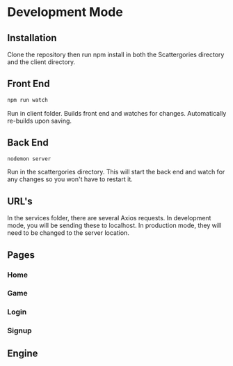 # Development Mode   

## Installation

Clone the repository then run npm install in both the Scattergories directory and the client directory.

## Front End  
```bash   
npm run watch   
```   
Run in client folder. Builds front end and watches for changes. Automatically re-builds upon saving.  

## Back End   
```bash   
nodemon server   
```   
Run in the scattergories directory. This will start the back end and watch for any changes so you won't have to restart it.

## URL's  
In the services folder, there are several Axios requests. In development mode, you will be sending these to localhost. In production mode, they will need to be changed to the server location. 

## Pages

### Home

### Game

### Login

### Signup

## Engine
